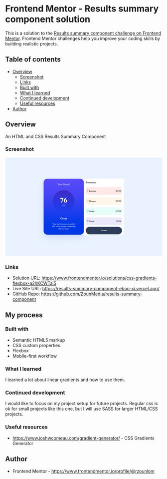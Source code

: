 # Frontend Mentor - Results summary component solution

This is a solution to the [Results summary component challenge on Frontend Mentor](https://www.frontendmentor.io/challenges/results-summary-component-CE_K6s0maV). Frontend Mentor challenges help you improve your coding skills by building realistic projects.

## Table of contents

- [Overview](#overview)
  - [Screenshot](#screenshot)
  - [Links](#links)
  - [Built with](#built-with)
  - [What I learned](#what-i-learned)
  - [Continued development](#continued-development)
  - [Useful resources](#useful-resources)
- [Author](#author)

## Overview

An HTML and CSS Results Summary Component

### Screenshot

![](./assets/images/screenshot.jpeg)

### Links

- Solution URL: https://www.frontendmentor.io/solutions/css-gradients-flexbox-a2hKCWTai5
- Live Site URL: https://results-summary-component-ebon-xi.vercel.app/
- GitHub Repo: https://github.com/ZounMedia/results-summary-component

## My process

### Built with

- Semantic HTML5 markup
- CSS custom properties
- Flexbox
- Mobile-first workflow

### What I learned

I learned a lot about linear gradients and how to use them.

### Continued development

I would like to focus on my project setup for future projects. Regular css is ok for small projects like this one, but I will use SASS for larger HTML/CSS projects.

### Useful resources

- https://www.joshwcomeau.com/gradient-generator/ - CSS Gradients Generator

## Author

- Frontend Mentor - https://www.frontendmentor.io/profile/@rzounlom
